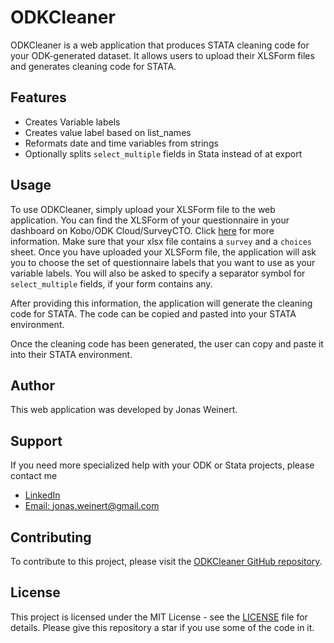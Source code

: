 # ODKCleaner

ODKCleaner is a web application that produces STATA cleaning code for your ODK-generated dataset. It allows users to upload their XLSForm files and generates cleaning code for STATA.

## Features

- Creates Variable labels
- Creates value label based on list_names  
- Reformats date and time variables from strings
-   Optionally splits `select_multiple` fields in Stata instead of at export

## Usage

To use ODKCleaner, simply upload your XLSForm file to the web application. You can find the XLSForm of your questionnaire in your dashboard on Kobo/ODK Cloud/SurveyCTO. Click [here](https://xlsform.org/en/) for more information. Make sure that your xlsx file contains a `survey` and a `choices` sheet.
Once you have uploaded your XLSForm file, the application will ask you to choose the set of questionnaire labels that you want to use as your variable labels. You will also be asked to specify a separator symbol for `select_multiple` fields, if your form contains any.

After providing this information, the application will generate the cleaning code for STATA. The code can be copied and pasted into your STATA environment.


Once the cleaning code has been generated, the user can copy and paste it into their STATA environment.

## Author

This web application was developed by Jonas Weinert.

## Support

If you need more specialized help with your ODK or Stata projects, please contact me

-   [LinkedIn](https://www.linkedin.com/in/jweinert1997/)
-  [Email: jonas.weinert@gmail.com](mailto:jonas.weinert@gmail.com)

## Contributing

To contribute to this project, please visit the [ODKCleaner GitHub repository](https://github.com/JonasWeinert/ODK_CleaningcodeGenerator/).

## License

This project is licensed under the MIT License - see the [LICENSE](https://chat.openai.com/LICENSE) file for details.
Please give this repository a star if you use some of the code in it.